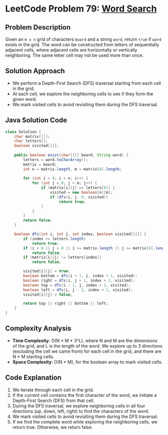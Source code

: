 # LeetCode Problem 79: [Word Search](https://leetcode.com/problems/word-search/)

## Problem Description
Given an `m x n` grid of characters `board` and a string `word`, return `true` if `word` exists in the grid. The word can be constructed from letters of sequentially adjacent cells, where adjacent cells are horizontally or vertically neighboring. The same letter cell may not be used more than once.

## Solution Approach
- We perform a Depth-First Search (DFS) traversal starting from each cell in the grid.
- At each cell, we explore the neighboring cells to see if they form the given word.
- We mark visited cells to avoid revisiting them during the DFS traversal.

## Java Solution Code

```java
class Solution {
    char matrix[][];
    char letters[];
    boolean visited[][];
    
    public boolean exist(char[][] board, String word) {
        letters = word.toCharArray();
        matrix = board;
        int n = matrix.length, m = matrix[0].length;
        
        for (int i = 0; i < n; i++) {
            for (int j = 0; j < m; j++) {
                if (matrix[i][j] == letters[0]) {
                    visited = new boolean[n][m];
                    if (dfs(i, j, 0, visited))
                        return true;
                }
            }
        }
        return false;
    }

    boolean dfs(int i, int j, int index, boolean visited[][]) {
        if (index >= letters.length)
            return true;
        if (i < 0 || j < 0 || i >= matrix.length || j >= matrix[0].length || visited[i][j])
            return false;
        if (matrix[i][j] != letters[index])
            return false;

        visited[i][j] = true;
        boolean bottom = dfs(i + 1, j, index + 1, visited);
        boolean right = dfs(i, j + 1, index + 1, visited);
        boolean top = dfs(i - 1, j, index + 1, visited);
        boolean left = dfs(i, j - 1, index + 1, visited);
        visited[i][j] = false;

        return top || right || bottom || left;
    }
}
```

## Complexity Analysis
- **Time Complexity**: O(N * M * 3^L), where N and M are the dimensions of the grid, and L is the length of the word. We explore up to 3 directions (excluding the cell we came from) for each cell in the grid, and there are N * M starting cells.
- **Space Complexity**: O(N * M), for the boolean array to mark visited cells.

## Code Explanation
1. We iterate through each cell in the grid.
2. If the current cell contains the first character of the word, we initiate a Depth-First Search (DFS) from that cell.
3. During the DFS traversal, we explore neighboring cells in all four directions (up, down, left, right) to find the characters of the word.
4. We mark visited cells to avoid revisiting them during the DFS traversal.
5. If we find the complete word while exploring the neighboring cells, we return true. Otherwise, we return false.
